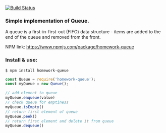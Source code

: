 [![Build Status](https://travis-ci.org/k03mad/homework-queue.svg?branch=master)](https://travis-ci.org/k03mad/homework-queue)

### Simple implementation of Queue.

A queue is a first-in-first-out (FIFO) data structure - items are added to the end of the queue and removed from the front.

NPM link: https://www.npmjs.com/package/homework-queue

### Install & use:

```node
$ npm install homework-queue
```

```js
const Queue = require('homework-queue');
const myQueue = new Queue();

// add element to queue
myQueue.enqueue(value)
// check queue for emptiness
myQueue.isEmpty()
// return first element of queue
myQueue.peek()
// return first element and delete it from queue
myQueue.dequeue()
```
